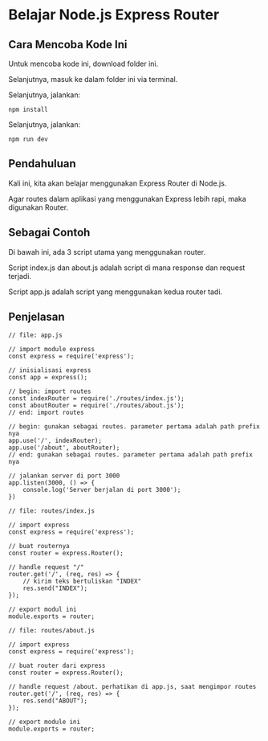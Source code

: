 # Belajar Node.js Express Router

## Cara Mencoba Kode Ini

Untuk mencoba kode ini, download folder ini.

Selanjutnya, masuk ke dalam folder ini via terminal.

Selanjutnya, jalankan:

```
npm install
```

Selanjutnya, jalankan:

```
npm run dev
```

## Pendahuluan

Kali ini, kita akan belajar menggunakan Express Router di Node.js.

Agar routes dalam aplikasi yang menggunakan Express lebih rapi, maka digunakan Router.

## Sebagai Contoh

Di bawah ini, ada 3 script utama yang menggunakan router.

Script index.js dan about.js adalah script di mana response dan request terjadi.

Script app.js adalah script yang menggunakan kedua router tadi.

## Penjelasan

```
// file: app.js

// import module express
const express = require('express');

// inisialisasi express
const app = express();

// begin: import routes
const indexRouter = require('./routes/index.js');
const aboutRouter = require('./routes/about.js');
// end: import routes

// begin: gunakan sebagai routes. parameter pertama adalah path prefix nya
app.use('/', indexRouter);
app.use('/about', aboutRouter);
// end: gunakan sebagai routes. parameter pertama adalah path prefix nya

// jalankan server di port 3000
app.listen(3000, () => {
    console.log('Server berjalan di port 3000');
})
```

```
// file: routes/index.js

// import express
const express = require('express');

// buat routernya
const router = express.Router();

// handle request "/"
router.get('/', (req, res) => {
    // kirim teks bertuliskan "INDEX"
    res.send("INDEX");
});

// export modul ini
module.exports = router;
```

```
// file: routes/about.js

// import express
const express = require('express');

// buat router dari express
const router = express.Router();

// handle request /about. perhatikan di app.js, saat mengimpor routes
router.get('/', (req, res) => {
    res.send("ABOUT");
});

// export module ini
module.exports = router;
```

# 
